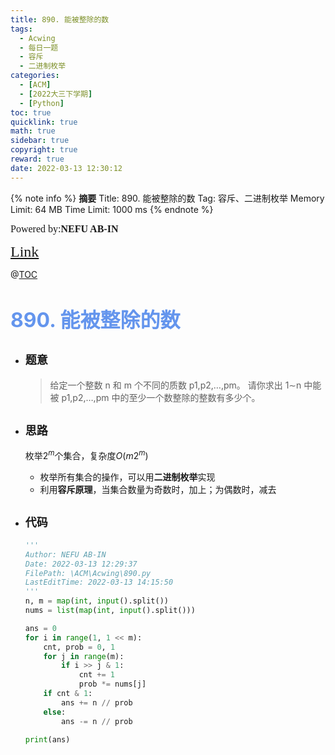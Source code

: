 ```yaml
---
title: 890. 能被整除的数
tags:
  - Acwing
  - 每日一题
  - 容斥
  - 二进制枚举
categories:
  - [ACM]
  - [2022大三下学期]
  - [Python]
toc: true
quicklink: true
math: true
sidebar: true
copyright: true
reward: true
date: 2022-03-13 12:30:12
---
```



{% note info %}
**摘要**
Title: 890. 能被整除的数
Tag: 容斥、二进制枚举
Memory Limit: 64 MB
Time Limit: 1000 ms
{% endnote %}
<!-- more -->

<font size=3 face=楷体>Powered by:**NEFU AB-IN**</font>

<font color=#FFA500 size=5 face=楷体>[Link](https://www.acwing.com/problem/content/892/)</font>

@[TOC](文章目录)

# <font color=#6495ED size=6>890. 能被整除的数</font>

* ## <font size=4 face=粗体>题意</font>

  >给定一个整数 n 和 m 个不同的质数 p1,p2,…,pm。
  >请你求出 1∼n 中能被 p1,p2,…,pm 中的至少一个数整除的整数有多少个。

* ## <font size=4 face=粗体>思路</font>

  枚举$2^m$个集合，复杂度$O(m2^m)$

  * 枚举所有集合的操作，可以用**二进制枚举**实现
  * 利用**容斥原理**，当集合数量为奇数时，加上；为偶数时，减去
* ## <font size=4 face=粗体>代码</font>

  ```python
  '''
  Author: NEFU AB-IN
  Date: 2022-03-13 12:29:37
  FilePath: \ACM\Acwing\890.py
  LastEditTime: 2022-03-13 14:15:50
  '''
  n, m = map(int, input().split())
  nums = list(map(int, input().split()))

  ans = 0
  for i in range(1, 1 << m):
      cnt, prob = 0, 1
      for j in range(m):
          if i >> j & 1:
              cnt += 1
              prob *= nums[j]
      if cnt & 1: 
          ans += n // prob
      else:
          ans -= n // prob

  print(ans)
  ```